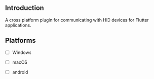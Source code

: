 ## Introduction
A cross platform plugin for communicating with HID devices for Flutter applications.

## Platforms
- [ ] Windows
- [ ] macOS
- [ ] android


